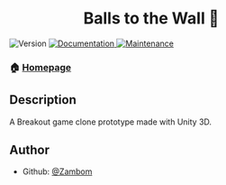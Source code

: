 <h1 align="center">Balls to the Wall 👋</h1>
<p>
  <img alt="Version" src="https://img.shields.io/badge/version-demo-blue.svg?cacheSeconds=2592000" />
  <a href="https://github.com/Zambom/Balls_to_the_Wall#readme" target="_blank">
    <img alt="Documentation" src="https://img.shields.io/badge/documentation-yes-brightgreen.svg" />
  </a>
  <a href="https://github.com/Zambom/Balls_to_the_Wall/graphs/commit-activity" target="_blank">
    <img alt="Maintenance" src="https://img.shields.io/badge/Maintained%3F-yes-green.svg" />
  </a>
</p>

### 🏠 [Homepage](https://github.com/Zambom/Balls_to_the_Wall)

## Description

A Breakout game clone prototype made with Unity 3D.

## Author

- Github: [@Zambom](https://github.com/Zambom)
